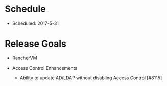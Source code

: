 # Schedule

* Scheduled: 2017-5-31

# Release Goals

* RancherVM

* Access Control Enhancements
  * Ability to update AD/LDAP without disabling Access Control [#8115]
 